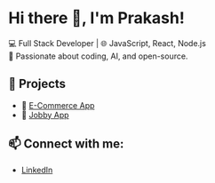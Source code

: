 # Hi there 👋, I'm Prakash!

💻 Full Stack Developer | 🌐 JavaScript, React, Node.js  
🎯 Passionate about coding, AI, and open-source.

## 🚀 Projects
- 🛒 [E-Commerce App](https://github.com/prakashramav/e-comm)
- 💬 [Jobby App](https://github.com/prakashramav/jobby)

## 📫 Connect with me:
- [LinkedIn](https://www.linkedin.com/in/prakashramavath/)
